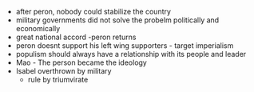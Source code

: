 - after peron, nobody could stabilize the country
- military governments did not solve the probelm politically and economically
- great national accord -peron returns
- peron doesnt support his left wing supporters - target imperialism
- populism should always have a relationship with its people and leader
- Mao - The person became the ideology
- Isabel overthrown by military
  - rule by triumvirate
